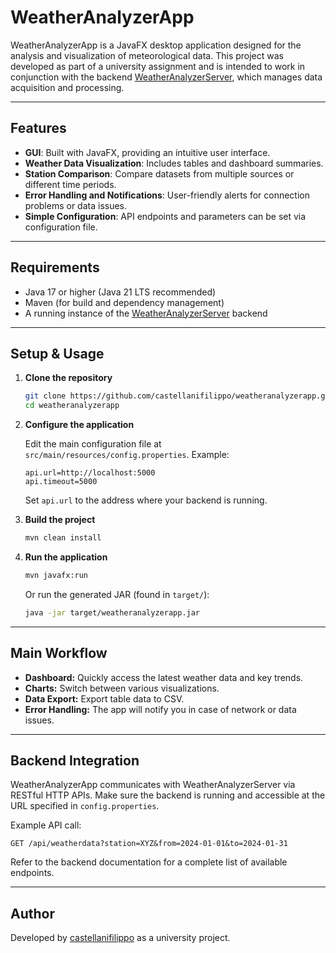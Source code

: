 # WeatherAnalyzerApp

WeatherAnalyzerApp is a JavaFX desktop application designed for the analysis and visualization of meteorological data. This project was developed as part of a university assignment and is intended to work in conjunction with the backend [WeatherAnalyzerServer](https://github.com/castellanifilippo/weatheranalyzerserver), which manages data acquisition and processing.

---

## Features

- **GUI**: Built with JavaFX, providing an intuitive user interface.
- **Weather Data Visualization**: Includes tables and dashboard summaries.
- **Station Comparison**: Compare datasets from multiple sources or different time periods.
- **Error Handling and Notifications**: User-friendly alerts for connection problems or data issues.
- **Simple Configuration**: API endpoints and parameters can be set via configuration file.

---

## Requirements

- Java 17 or higher (Java 21 LTS recommended)
- Maven (for build and dependency management)
- A running instance of the [WeatherAnalyzerServer](https://github.com/castellanifilippo/weatheranalyzerserver) backend

---

## Setup & Usage

1. **Clone the repository**
   ```bash
   git clone https://github.com/castellanifilippo/weatheranalyzerapp.git
   cd weatheranalyzerapp
   ```

2. **Configure the application**
   
   Edit the main configuration file at `src/main/resources/config.properties`. Example:
   ```
   api.url=http://localhost:5000
   api.timeout=5000
   ```
   Set `api.url` to the address where your backend is running.

3. **Build the project**
   ```bash
   mvn clean install
   ```

4. **Run the application**
   ```bash
   mvn javafx:run
   ```
   Or run the generated JAR (found in `target/`):
   ```bash
   java -jar target/weatheranalyzerapp.jar
   ```

---

## Main Workflow

- **Dashboard:** Quickly access the latest weather data and key trends.
- **Charts:** Switch between various visualizations.
- **Data Export:** Export table data to CSV.
- **Error Handling:** The app will notify you in case of network or data issues.

---

## Backend Integration

WeatherAnalyzerApp communicates with WeatherAnalyzerServer via RESTful HTTP APIs. Make sure the backend is running and accessible at the URL specified in `config.properties`.

Example API call:
```
GET /api/weatherdata?station=XYZ&from=2024-01-01&to=2024-01-31
```
Refer to the backend documentation for a complete list of available endpoints.

---

## Author

Developed by [castellanifilippo](https://github.com/castellanifilippo) as a university project.
